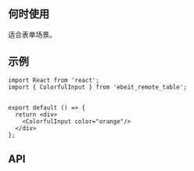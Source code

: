 ## 何时使用

适合表单场景。

## 示例

```tsx
import React from 'react';
import { ColorfulInput } from 'ebeit_remote_table';


export default () => {
  return <div>
    <ColorfulInput color="orange"/>
  </div>
};
```

## API

<API hideTitle  src="@/components/colorful-input/colorful-input.tsx" />
